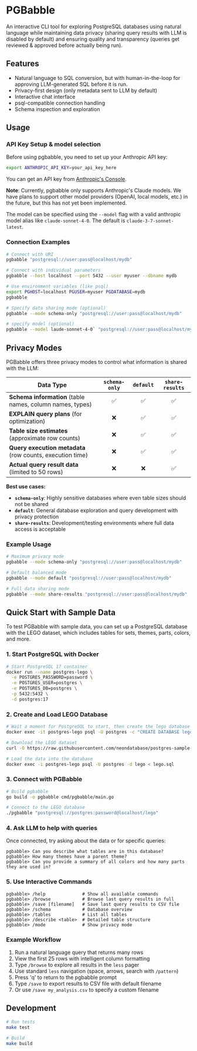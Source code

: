 # PGBabble

An interactive CLI tool for exploring PostgreSQL databases using natural language while maintaining data privacy (sharing query results with LLM is disabled by default) and ensuring quality and transparency (queries get reviewed & approved before actually being run). 

## Features

- Natural language to SQL conversion, but with human-in-the-loop for approving LLM-generated SQL before it is run.
- Privacy-first design (only metadata sent to LLM by default)
- Interactive chat interface
- psql-compatible connection handling
- Schema inspection and exploration

## Usage

### API Key Setup & model selection

Before using pgbabble, you need to set up your Anthropic API key:

```bash
export ANTHROPIC_API_KEY=your_api_key_here
```

You can get an API key from [Anthropic's Console](https://console.anthropic.com/).

**Note**: Currently, pgbabble only supports Anthropic's Claude models. We have plans to support other model providers (OpenAI, local models, etc.) in the future, but this has not yet been implemented.

The model can be specified using the `--model` flag with a valid anthropic model alias like `claude-sonnet-4-0`. The default is `claude-3-7-sonnet-latest`.

### Connection Examples

```bash
# Connect with URI
pgbabble "postgresql://user:pass@localhost/mydb"

# Connect with individual parameters
pgbabble --host localhost --port 5432 --user myuser --dbname mydb

# Use environment variables (like psql)
export PGHOST=localhost PGUSER=myuser PGDATABASE=mydb
pgbabble

# Specify data sharing mode (optional)
pgbabble --mode schema-only "postgresql://user:pass@localhost/mydb"

# specify model (optional)
pgbabble --model laude-sonnet-4-0` "postgresql://user:pass@localhost/mydb"
```

## Privacy Modes

PGBabble offers three privacy modes to control what information is shared with the LLM:

| Data Type | `schema-only` | `default` | `share-results` |
|-----------|:-------------:|:---------:|:---------------:|
| **Schema information** (table names, column names, types) | ✅ | ✅ | ✅ |
| **EXPLAIN query plans** (for optimization) | ❌ | ✅ | ✅ |
| **Table size estimates** (approximate row counts) | ❌ | ✅ | ✅ |
| **Query execution metadata** (row counts, execution time) | ❌ | ✅ | ✅ |
| **Actual query result data** (limited to 50 rows) | ❌ | ❌ | ✅ |

**Best use cases:**
- **`schema-only`**: Highly sensitive databases where even table sizes should not be shared
- **`default`**: General database exploration and query development with privacy protection  
- **`share-results`**: Development/testing environments where full data access is acceptable

### Example Usage
```bash
# Maximum privacy mode
pgbabble --mode schema-only "postgresql://user:pass@localhost/mydb"

# Default balanced mode
pgbabble --mode default "postgresql://user:pass@localhost/mydb"

# Full data sharing mode
pgbabble --mode share-results "postgresql://user:pass@localhost/mydb"
```

## Quick Start with Sample Data

To test PGBabble with sample data, you can set up a PostgreSQL database with the LEGO dataset, which includes tables for sets, themes, parts, colors, and more.


### 1. Start PostgreSQL with Docker

```bash
# Start PostgreSQL 17 container
docker run --name postgres-lego \
  -e POSTGRES_PASSWORD=password \
  -e POSTGRES_USER=postgres \
  -e POSTGRES_DB=postgres \
  -p 5432:5432 \
  -d postgres:17
```

### 2. Create and Load LEGO Database

```bash
# Wait a moment for PostgreSQL to start, then create the lego database
docker exec -it postgres-lego psql -U postgres -c "CREATE DATABASE lego;"

# Download the LEGO dataset
curl -O https://raw.githubusercontent.com/neondatabase/postgres-sample-dbs/main/lego.sql

# Load the data into the database
docker exec -i postgres-lego psql -U postgres -d lego < lego.sql
```

### 3. Connect with PGBabble

```bash
# Build pgbabble
go build -o pgbabble cmd/pgbabble/main.go

# Connect to the LEGO database
./pgbabble "postgresql://postgres:password@localhost/lego"
```

### 4. Ask LLM to help with queries

Once connected, try asking about the data or for specific queries:
```
pgbabble> Can you describe what tables are in this database?
pgbabble> How many themes have a parent theme?
pgbabble> Can you provide a summary of all colors and how many parts they are used in?
```

### 5. Use Interactive Commands
```
pgbabble> /help              # Show all available commands
pgbabble> /browse            # Browse last query results in full
pgbabble> /save [filename]   # Save last query results to CSV file
pgbabble> /schema            # Database overview
pgbabble> /tables            # List all tables
pgbabble> /describe <table>  # Detailed table structure
pgbabble> /mode              # Show privacy mode
```

### Example Workflow
1. Run a natural language query that returns many rows
2. View the first 25 rows with intelligent column formatting
3. Type `/browse` to explore all results in the `less` pager
4. Use standard `less` navigation (space, arrows, search with `/pattern`)
5. Press 'q' to return to the pgbabble prompt
6. Type `/save` to export results to CSV file with default filename
7. Or use `/save my_analysis.csv` to specify a custom filename

## Development

```bash
# Run tests
make test

# Build
make build
```
